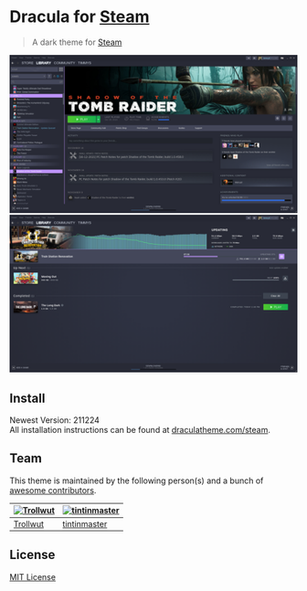 # Dracula for [Steam](https://store.steampowered.com)

> A dark theme for [Steam](https://store.steampowered.com)

![Screenshot Library](./screenshots/screenshot_library.png)  
![Screenshot Downloads](./screenshots/screenshot_download.png)

## Install

Newest Version: 211224  
All installation instructions can be found at [draculatheme.com/steam](https://draculatheme.com/steam).

## Team

This theme is maintained by the following person(s) and a bunch of [awesome contributors](https://github.com/dracula/steam/graphs/contributors).

| [![Trollwut](https://avatars1.githubusercontent.com/u/3462975?s=70&v=4)](https://github.com/Trollwut) | [![tintinmaster](https://avatars2.githubusercontent.com/u/36089973?s=70&v=4)](https://github.com/tintinmaster) |
| --- | --- |
| [Trollwut](https://github.com/Trollwut) | [tintinmaster](https://github.com/tintinmaster) |


## License

[MIT License](./LICENSE)
